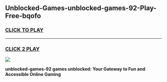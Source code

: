 
## Unblocked-Games-unblocked-games-92-Play-Free-bqofo
<h3>
<a href="https://premium76.site?title=unblocked-games-92&ref=17A">CLICK TO PLAY</a></h3>
<hr>

<h3>
<a href="https://premium76.site?title=unblocked-games-92&ref=17A">CLICK 2 PLAY</a>
  
</h3>

<a href="https://premium76.site?title=unblocked-games-92&ref=17A"><img src="https://clearcache.store/games.png"></a>


**unblocked-games-92 games unblocked: Your Gateway to Fun and Accessible Online Gaming**
